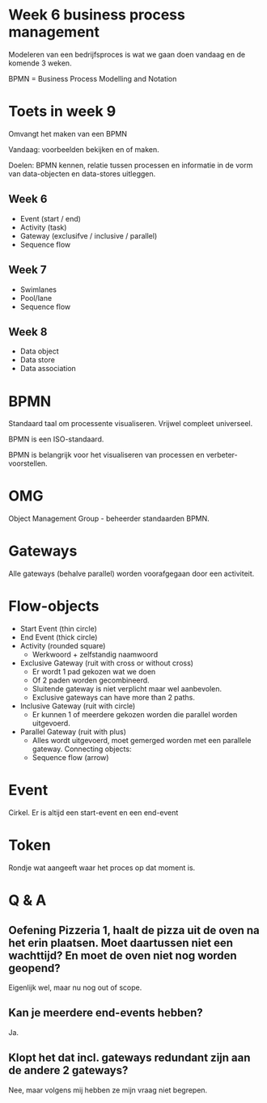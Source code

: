 # Week 6 business process management

Modeleren van een bedrijfsproces is wat we gaan doen vandaag en
de komende 3 weken.

BPMN = Business Process Modelling and Notation

# Toets in week 9
Omvangt het maken van een BPMN

Vandaag: voorbeelden bekijken en of maken.

Doelen: BPMN kennen, relatie tussen processen en informatie
in de vorm van data-objecten en data-stores uitleggen.

## Week 6
- Event (start / end)
- Activity (task)
- Gateway (exclusifve / inclusive / parallel)
- Sequence flow

## Week 7
- Swimlanes
- Pool/lane
- Sequence flow

## Week 8
- Data object
- Data store
- Data association

# BPMN
Standaard taal om processente visualiseren. Vrijwel compleet universeel.

BPMN is een ISO-standaard.

BPMN is belangrijk voor het visualiseren van processen en verbeter-voorstellen.

# OMG
Object Management Group - beheerder standaarden BPMN.

# Gateways
Alle gateways (behalve parallel) worden voorafgegaan door een activiteit.

# Flow-objects
- Start Event (thin circle)
- End Event (thick circle)
- Activity (rounded square)
	- Werkwoord + zelfstandig naamwoord
- Exclusive Gateway (ruit with cross or without cross)
	- Er wordt 1 pad gekozen wat we doen
	- Of 2 paden worden gecombineerd.
	- Sluitende gateway is niet verplicht maar wel aanbevolen.
	- Exclusive gateways can have more than 2 paths.
- Inclusive Gateway (ruit with circle)
	- Er kunnen 1 of meerdere gekozen worden die parallel worden uitgevoerd.
- Parallel Gateway (ruit with plus)
	- Alles wordt uitgevoerd, moet gemerged worden met een parallele gateway.
Connecting objects:
	- Sequence flow (arrow)

# Event
Cirkel. Er is altijd een start-event en een end-event

# Token
Rondje wat aangeeft waar het proces op dat moment is.

# Q & A
## Oefening Pizzeria 1, haalt de pizza uit de oven na het erin plaatsen. Moet daartussen niet een wachttijd? En moet de oven niet nog worden geopend?
Eigenlijk wel, maar nu nog out of scope.
## Kan je meerdere end-events hebben?
Ja.
## Klopt het dat incl. gateways redundant zijn aan de andere 2 gateways?
Nee, maar volgens mij hebben ze mijn vraag niet begrepen.
